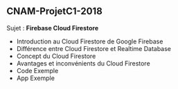 CNAM-ProjetC1-2018
------------------

Sujet : **Firebase Cloud Firestore**

 - Introduction au Cloud Firestore de Google Firebase
 - Différence entre Cloud Firestore et Realtime Database
 - Concept du Cloud Firestore
 - Avantages et inconvénients du Cloud Firestore
 - Code Exemple
 - App Exemple